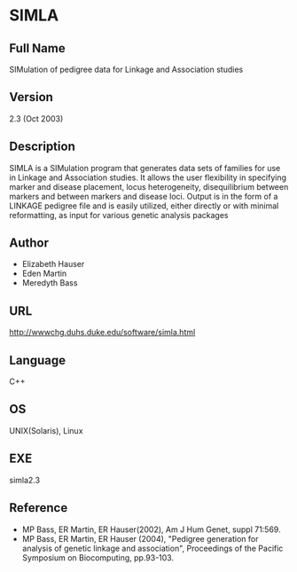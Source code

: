 # SIMLA

## Full Name
SIMulation of pedigree data for Linkage and Association studies

## Version
2.3 (Oct 2003)

## Description
SIMLA is a SIMulation program that generates data sets of families for use in Linkage and Association studies. It allows the user flexibility in specifying marker and disease placement, locus heterogeneity, disequilibrium between markers and between markers and disease loci. Output is in the form of a LINKAGE pedigree file and is easily utilized, either directly or with minimal reformatting, as input for various genetic analysis packages

## Author
* Elizabeth Hauser
* Eden Martin
* Meredyth Bass

## URL
http://wwwchg.duhs.duke.edu/software/simla.html

## Language
C++

## OS
UNIX(Solaris), Linux

## EXE
simla2.3

## Reference
* MP Bass, ER Martin, ER Hauser(2002), Am J Hum Genet, suppl 71:569.
* MP Bass, ER Martin, ER Hauser (2004), "Pedigree generation for analysis of genetic linkage and association", Proceedings of the Pacific Symposium on Biocomputing, pp.93-103.